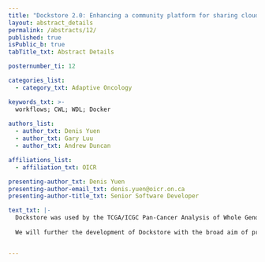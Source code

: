 ```yaml
---
title: "Dockstore 2.0: Enhancing a community platform for sharing cloud-agnostic research tools"
layout: abstract_details
permalink: /abstracts/12/
published: true
isPublic_b: true
tabTitle_txt: Abstract Details

posternumber_ti: 12 

categories_list: 
  - category_txt: Adaptive Oncology

keywords_txt: >-
  workflows; CWL; WDL; Docker
  
authors_list:
  - author_txt: Denis Yuen
  - author_txt: Gary Luu
  - author_txt: Andrew Duncan

affiliations_list:
  - affiliation_txt: OICR

presenting-author_txt: Denis Yuen
presenting-author-email_txt: denis.yuen@oicr.on.ca
presenting-author-title_txt: Senior Software Developer

text_txt: |-
  Dockstore was used by the TCGA/ICGC Pan-Cancer Analysis of Whole Genomes (PCAWG) project to perform uniform alignment and variant calling on over 2,800 cancer donors across 14 HPC and cloud environments. These complex, well-benchmarked variant calling workflows are now available at the Dockstore web site ([https://dockstore.org/](https://dockstore.org/)) for use by the cancer genomics community. Dockstore has recently been adopted as the leading packaging technology by the Global Alliance for Genomics and Health (GA4GH) Cloud workstream, and is now used by numerous third party bioinformatics groups, most notably by participants in the somatic mutation calling in RNA-seq DREAM challenge (SMC-RNA; [https://goo.gl/1Dyfaa](https://goo.gl/1Dyfaa)), and the precisionFDA project ([https://precision.fda.gov/](https://precision.fda.gov/)). We and DNAstack, a Toronto-based company that specializes in cloud-based genome informatics solutions, recently added support to launch a Dockstore workflow in the DNAstack cloud environment. DNAstack is a major contributor to the GA4GH Cloud and Discovery Work Streams, and is developing APIs for launching, tracking and controlling workflows across heterogeneous clouds.
  
  We will further the development of Dockstore with the broad aim of promoting greater collaboration and sharing among computational biology software developers.


---
```


